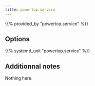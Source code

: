 ```yaml
---
title: powertop.service
---
```


{{% provided_by "powertop.service" %}}

## Options

{{% systemd_unit "powertop.service" %}}

## Additionnal notes

Nothing here.